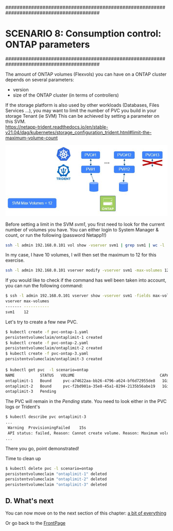 #########################################################################################
# SCENARIO 8: Consumption control: ONTAP parameters
#########################################################################################

The amount of ONTAP volumes (Flexvols) you can have on a ONTAP cluster depends on several parameters:

- version
- size of the ONTAP cluster (in terms of controllers)  

If the storage platform is also used by other workloads (Databases, Files Services ...), you may want to limit the number of PVC you build in your storage Tenant (ie SVM)
This can be achieved by setting a parameter on this SVM.  
https://netapp-trident.readthedocs.io/en/stable-v21.04/dag/kubernetes/storage_configuration_trident.html#limit-the-maximum-volume-count

<p align="center"><img src="../Images/scenario08_4.JPG"></p>

Before setting a limit in the SVM _svm1_, you first need to look for the current number of volumes you have.
You can either login to System Manager & count, or run the following (password Netapp1!)

```bash
ssh -l admin 192.168.0.101 vol show -vserver svm1 | grep svm1 | wc -l
```

In my case, I have 10 volumes, I will then set the maximum to 12 for this exercise.

```bash
ssh -l admin 192.168.0.101 vserver modify -vserver svm1 -max-volumes 12
```

If you would like to check if the command has well been taken into account, you can run the following command:

```bash
$ ssh -l admin 192.168.0.101 vserver show -vserver svm1 -fields max-volumes
vserver max-volumes
------- -----------
svm1    12
```

Let's try to create a few new PVC.

```bash
$ kubectl create -f pvc-ontap-1.yaml
persistentvolumeclaim/ontaplimit-1 created
$ kubectl create -f pvc-ontap-2.yaml
persistentvolumeclaim/ontaplimit-2 created
$ kubectl create -f pvc-ontap-3.yaml
persistentvolumeclaim/ontaplimit-3 created

$ kubectl get pvc  -l scenario=ontap
NAME           STATUS   VOLUME                                     CAPACITY   ACCESS MODES   STORAGECLASS        AGE
ontaplimit-1   Bound     pvc-a74622aa-bb26-4796-a624-bf6d72955de8   1Gi        RWX            storage-class-nas   92s
ontaplimit-2   Bound     pvc-f2bd901a-35e8-45a1-8294-2135b56abe19   1Gi        RWX            storage-class-nas   22s
ontaplimit-3   Pending                                                                        storage-class-nas   4s
```

The PVC will remain in the _Pending_ state. You need to look either in the PVC logs or Trident's

```bash
$ kubectl describe pvc ontaplimit-3
...
 Warning  ProvisioningFailed    15s  
 API status: failed, Reason: Cannot create volume. Reason: Maximum volume count for Vserver svm1 reached.  Maximum volume count is 12. , Code: 13001
...
```

There you go, point demonstrated!

Time to clean up

```bash
$ kubectl delete pvc -l scenario=ontap
persistentvolumeclaim "ontaplimit-1" deleted
persistentvolumeclaim "ontaplimit-2" deleted
persistentvolumeclaim "ontaplimit-3" deleted
```

## D. What's next

You can now move on to the next section of this chapter: [a bit of everything](../4_A_bit_of_everything)

Or go back to the [FrontPage](https://github.com/YvosOnTheHub/LabNetApp)